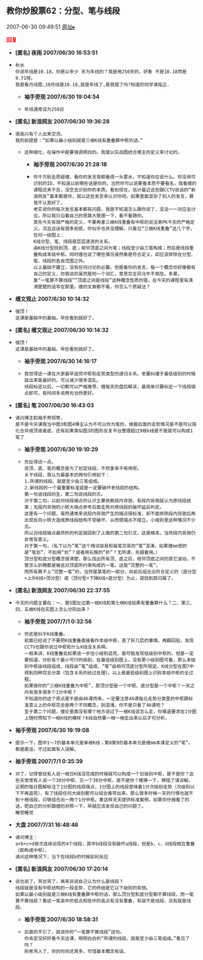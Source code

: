 ## 教你炒股票62：分型、笔与线段
2007-06-30 09:49:51
[原址▸](http://www.fxgan.com/chan_time/2007_01_06/549.htm)





**<font color='red'>回复</font>**


- **[匿名] 夜雨  2007/06/30 16:53:51**
- ```
  秋水
  你说年线是10.18，你是以多少 天为年线的？我是用250天的，好象 不是10.18而是9.71呀。
  我是看月线图,10月线是10.18,就是年线了,是我错了吗?知道的同学请指正. 
  ```
   - **袖手旁观 2007/6/30 19:04:54**
   - ```
     年线通常设为250日
     ```
- **[匿名] 新浪网友  2007/06/30 19:36:28**
- ```
  很高兴有个人出来交流。
  我的前提是：“如果以最小级别就是三根K线有重叠算中枢的话，”
  ```
   - ```
     这种细化，在操作中是要强调明白的。我是以实战图结合楼主的定义来讨论的。
     ```
      - **袖手旁观 2007/6/30 21:28:18**
      - ```
        你千万别去质疑缠，看你的发言我都看得一头雾水，不知道你在说什么。你没用可识别的ID，不知道以前哪些话是你的。当然你可以说要看本质不要看名，我看缠的课程还来不及，没空去识别你的本质。看到现在，估计最近这些跟CCTV说话的“新浪网友”基本都是你，就以这些发言来认识你吧。如果里面混杂了别人的发言，算我不认真好了。
        老实说你的每次发言基本都有问题，我是不知道怎么跟你说了，没法一一对应去讨论。所以我只沿着自己的思路大致理一下，看不看随你。
        首先今天有很严格的定义，不要再拿三根K线重叠有中枢的说法来PK今天的严格定义。况且这话有很多前提，你似乎也并没理解，只看见“三根K线重叠”这几个字。
        任何一级图上：
        K线分型、笔、线段是层层递进的关系。
        由K线分型找到顶、底；相邻顶底之间为笔；线段至少由三笔构成；然后是线段重叠构成本级中枢。同时缠也说了哪些情况虽然象是符合定义，却应该排除在分型、笔、线段的各自范围之外。
        以上基础不建立，没有任何讨论的必要。但是看你的发言，每一个概念你好像都有自己的定义，你我说的虽然是同一个词汇，意思完全风马牛不相及，多累。
        象“一笔算不算线段”“顶底之间是线段”这种概念性质的错，在今天的课程里有清清楚楚的话写在那里。缠的文章都不看，你怎么个质疑法？
        ```
- **缠文观止 2007/6/30 10:14:32**
- ```
  强顶！
  这课是基础中的基础。早些看到就好了。
  ```
- **[匿名] 缠文观止  2007/06/30 10:14:32**
- ```
  强顶！
  这课是基础中的基础。早些看到就好了。 
  ```
   - **袖手旁观 2007/6/30 14:16:17**
   - ```
     我觉得这一课在大家最早追究中枢和走势类型的递归关系、老要纠缠于最低级别的时候就出来是最好的，可以减少很多混乱。
     线段标定以后，一切都可以严格推导，缠每天的盘后解读，最简单只要标定一下线段端点即可，有时间多说两句当然更好。
     ```
- **[匿名] 笔  2007/06/30 16:43:03**
- ```
  请问博主和袖手旁观等，
  是不是今天课程当中图3和图4博主认为不可以作为笔的，根据后面的走势情况是不是可以简化合并成顶或者底，还有如果类似图3的图形反复平台整理超过9根k线是不是就可以构成1笔了 
  ```
   - **袖手旁观 2007/6/30 19:10:29**
   - ```
     先扯得远一点。
     说顶、底、笔的概念是为了划定线段，不然拿来干嘛用呢。
     关于线段，我认为最基本的两句引用如下：
     1.所谓的线段，就是至少由三笔组成。
     2.新线段的一个最重要标准就是一定要破坏老线段的结构。
     第一句说线段的生，第二句说线段的灭。
     对于第二句，以前对线段端点的认识主要依赖段内背驰，有段内背驰就认为原线段结束；无段内背驰的小转大端点参考后面走势对原线段的破坏延后判定。
     这里有一个问题，虽然通常来说段内背驰产生的端点很标准，却不能排除段内背驰后再出现反向小转大造成原线段结构不受破坏、从而使端点不成立。小级别里这种情况不少见。
     所以对线段端点最终的的判定就回到了上面的第二句引文，这是根本。当然段内背驰仍非常有意义。
     对于第一句，（私下以为“笔”这个用词容易和每笔交易的“笔”混淆，如果缠mm想的是“笔划”，不如用“划”？或者用石猴的“折”？无所谓，先跟着用。）
     顶分型和底分型概念很清楚，那么找出所有顶、底之后，相邻顶底之间的其它波动，不管怎么折腾都是被这对顶底所约束构成的一笔。这是“完整的一笔”。
     而所有算不上“完整一笔”的，当然是某笔的一部分，向前后组合出符合定义的（底分型+上升K线+顶分型）或（顶分型+下降K线+底分型）为止，就找到其归属了。
     ```
- **[匿名] 新浪网友  2007/06/30 22:37:55**
- ```
  今天的问题主要在：一、第5图左边第一根K线和第七根K线如果有重叠算什么？二、第三、四、五根K线在实图上怎么分别出来？ 
  ```
   - **袖手旁观 2007/7/1 0:32:56**
   - ```
     你还是纠于K线重叠。
     前面已经说了不要把K线重叠直接看作本级中枢，差了好几层的事情。再翻回贴，发现CCTV也跟你说过中枢和什么K线没关系啊。
     一般来讲，K线重叠处如果进一步往小级别追究，是可能发现低级别中枢的。但是一定要知道，分析有个最小可行的级别，在最低级别图上，没有更小级别图可看，那么本级别中枢由线段组成、线段由“笔”组成、“笔”由相邻顶底分型所规定、K线分型在图7中得到四种完全分类（包含关系的经过处理）。以上是最低级别图上识别本级中枢的全过程。
     如果按你的“三根K线重叠为中枢”，那顶分型是一个中枢、底分型是一个中枢？一天之内有很多很多个1分中枢？
     不知道你的这个观点是不是由46课而来。一定要注意46课每日走势分类里的中枢跟标准意义上的中枢完全是两个不同概念，别混淆。你不是只看了46课吧？
     至于第二个问题，缠论里面没有哪个地方说过下一根K线该怎么走，你难道要求在1分图上随时预知下一根K线的模样？K线自然要一根一根走出来以后才可分析。
     ```
- **袖手旁观 2007/6/30 19:19:08**
- ```
  提示一下，图中1～7的基本单元是单根K线；第8第9的基本单元是缠mm本课定义的“笔”。
  都是废话，不过前面有人误解。
  ```
- **袖手旁观 2007/7/1 0:35:39**
- ```
  对了，记得曾经有人说一根日K线没完成的时候就可以构成一个日级别中枢，是不是你？这些天常常有人说一个30分中枢、又一个30分中枢，是不是你？瞎猜一下，猜错了请谅解。
  近期的每日图解标注了1分图的线段端点，1分图上的线段意味着1分次级别走势（次级别以下不再追究），有了线段任何大级别都可以组合推导出来。那么很多时候一天的行情也就不到十根线段，只够组合出一两个1分中枢。象这样天天提供标准案例，如果你仔细看了的话，把自己的分析跟缠的对照一下，早就应该发现自己的问题了。
  睡觉睡觉
  ```
- **大盘 2007/7/31 16:48:46**
- ```
  请问博主：
  a+b+c+d依次连续出现的4个线段，其中b线段没有破坏a线段，但是b、c、d线段相互重叠（即构成中枢），
  请问这种情况下，当下在线段b的时候如何反应
  ```
- **[匿名] 新浪网友  2007/06/30 17:20:14**
- ```
  说也说了，骂也骂了，再来说说自己认为什么是线段？
  线段就是没有中枢结构的一段走势，它的终结是它以下级别的背驰。
  如果以最小级别就是三根K线有重叠算中枢的话，那么顶分型和底分型都不算线段，而一笔算不算线段？看这一笔高中的低点和低中的高点有没有重叠，有就不是线段，没有就是线段。 
  ```
   - **袖手旁观 2007/6/30 18:58:31**
   - ```
     后面的不引了，就说你的“一笔算不算线段”这句。
     你肯定没好好看今天这课，明明白白的“所谓的线段，就是至少由三笔组成。”看见了吗？
     别老骂人了，你的时间还真多，可惜基本概念有误。
     ```
